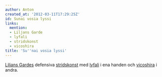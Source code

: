 ```yaml
---
author: Anton
created_at: '2012-03-11T17:29:25Z'
id: Sunai vosia lyssi
links:
  mention:
  - Liljans Garde
  - lyfali
  - stridskonst
  - vicoshira
title: 'Su''nai vosia lyssi'
---
```


[Liljans Gardes] defensiva [stridskonst] med [lyfali] i ena handen och [vicoshira] i andra.

  [Liljans Gardes]: Liljans_Garde
  [stridskonst]: stridskonst
  [lyfali]: lyfali
  [vicoshira]: vicoshira
